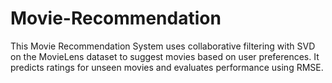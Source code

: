 # Movie-Recommendation
This Movie Recommendation System uses collaborative filtering with SVD on the MovieLens dataset to suggest movies based on user preferences. It predicts ratings for unseen movies and evaluates performance using RMSE.
